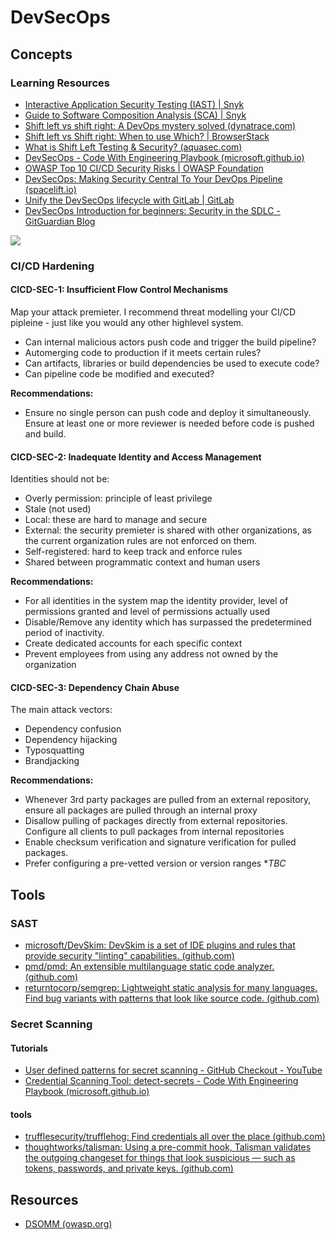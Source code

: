 # DevSecOps
## Concepts
### Learning Resources
- [Interactive Application Security Testing (IAST) | Snyk](https://snyk.io/learn/application-security/iast-interactive-application-security-testing/)
- [Guide to Software Composition Analysis (SCA) | Snyk](https://snyk.io/series/open-source-security/software-composition-analysis-sca/)
- [Shift left vs shift right: A DevOps mystery solved (dynatrace.com)](https://www.dynatrace.com/news/blog/what-is-shift-left-and-what-is-shift-right/)
- [Shift left vs Shift right: When to use Which? | BrowserStack](https://www.browserstack.com/guide/shift-left-vs-shift-right)
- [What is Shift Left Testing & Security? (aquasec.com)](https://www.aquasec.com/cloud-native-academy/devsecops/shift-left-devops/)
- [DevSecOps - Code With Engineering Playbook (microsoft.github.io)](https://microsoft.github.io/code-with-engineering-playbook/continuous-integration/dev-sec-ops/)
- [OWASP Top 10 CI/CD Security Risks | OWASP Foundation](https://owasp.org/www-project-top-10-ci-cd-security-risks/)
- [DevSecOps: Making Security Central To Your DevOps Pipeline (spacelift.io)](https://spacelift.io/blog/what-is-devsecops)
- [Unify the DevSecOps lifecycle with GitLab | GitLab](https://about.gitlab.com/stages-devops-lifecycle/#plan)
- [DevSecOps Introduction for beginners: Security in the SDLC - GitGuardian Blog](https://blog.gitguardian.com/devsecops-introduction-accelerating-software-development/)

![](/Screenshots/Pasted%20image%2020230524114625.png)

### CI/CD Hardening
#### CICD-SEC-1: Insufficient Flow Control Mechanisms

Map your attack premieter. I recommend threat modelling your CI/CD pipleine - just like you would any other highlevel system.
- Can internal malicious actors push code and trigger the build pipeline?
- Automerging code to production if it meets certain rules?
- Can artifacts, libraries or build dependencies be used to execute code?
- Can pipeline code be modified and executed?

**Recommendations:**
- Ensure no single person can push code and deploy it simultaneously. Ensure at least one or more reviewer is needed before code is pushed and build. 

#### CICD-SEC-2: Inadequate Identity and Access Management 

Identities should not be:

- Overly permission: principle of least privilege
- Stale (not used)
- Local: these are hard to manage and secure
- External: the security premieter is shared with other organizations, as the current organization rules are not enforced on them.
- Self-registered: hard to keep track and enforce rules
- Shared between programmatic context and human users

**Recommendations:**
- For all identities in the system map the identity provider, level of permissions granted and level of permissions actually used
- Disable/Remove any identity which has surpassed the predetermined period of inactivity.
- Create dedicated accounts for each specific context
- Prevent employees from using any address not owned by the organization

#### CICD-SEC-3: Dependency Chain Abuse
The main attack vectors:

- Dependency confusion 
- Dependency hijacking 
- Typosquatting
- Brandjacking 

**Recommendations:**
- Whenever 3rd party packages are pulled from an external repository, ensure all packages are pulled through an internal proxy
- Disallow pulling of packages directly from external repositories. Configure all clients to pull packages from internal repositories
-   Enable checksum verification and signature verification for pulled packages.
- Prefer configuring a pre-vetted version or version ranges
**TBC*




## Tools
### SAST
- [microsoft/DevSkim: DevSkim is a set of IDE plugins and rules that provide security "linting" capabilities. (github.com)](https://github.com/microsoft/DevSkim)
- [pmd/pmd: An extensible multilanguage static code analyzer. (github.com)](https://github.com/pmd/pmd)
- [returntocorp/semgrep: Lightweight static analysis for many languages. Find bug variants with patterns that look like source code. (github.com)](https://github.com/returntocorp/semgrep)

### Secret Scanning
#### Tutorials
- [User defined patterns for secret scanning - GitHub Checkout - YouTube](https://www.youtube.com/watch?v=-ToS56Qbfdo)
- [Credential Scanning Tool: detect-secrets - Code With Engineering Playbook (microsoft.github.io)](https://microsoft.github.io/code-with-engineering-playbook/continuous-integration/dev-sec-ops/secret-management/recipes/detect-secrets/)
#### tools
- [trufflesecurity/trufflehog: Find credentials all over the place (github.com)](https://github.com/trufflesecurity/trufflehog)
- [thoughtworks/talisman: Using a pre-commit hook, Talisman validates the outgoing changeset for things that look suspicious — such as tokens, passwords, and private keys. (github.com)](https://github.com/thoughtworks/talisman)

## Resources
- [DSOMM (owasp.org)](https://dsomm.owasp.org/)